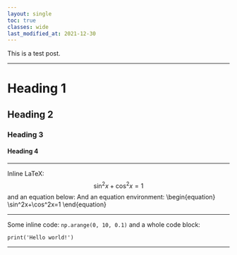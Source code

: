 ```yaml
---
layout: single
toc: true
classes: wide
last_modified_at: 2021-12-30
---
```


This is a test post.

---

# Heading 1
## Heading 2
### Heading 3
#### Heading 4

--- 

Inline LaTeX: $$\sin^2x+\cos^2x=1$$ and an equation below:
And an equation environment:
\begin{equation}
\sin^2x+\cos^2x=1
\end{equation}

---

Some inline code: `np.arange(0, 10, 0.1)` and a whole code block:
```{python}
print('Hello world!')
```
---

